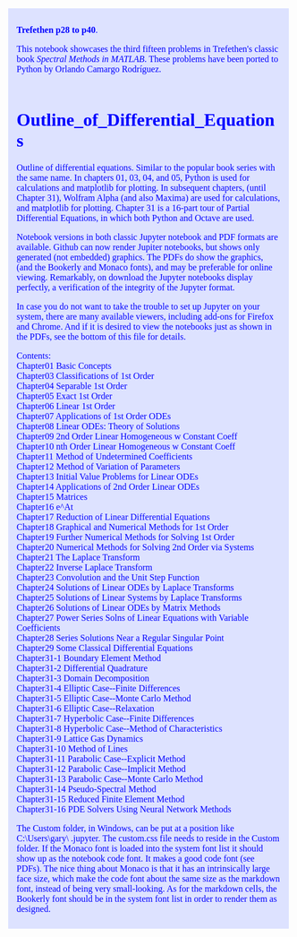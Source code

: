 <div style="background: #DDE2FF;
            font-family: Bookerly;
            font-size: 16px; 
            font-weight: 100;
            padding: 20px 5px 0px 5px; 
            border: 10px solid #DDE2FF; 
            margin-left: 1px;
            margin-right: 1px;"
          
 <font color='blue'>**Trefethen p28 to p40**.
 
 This notebook showcases the third fifteen problems in Trefethen's classic book _Spectral Methods in MATLAB_. These problems have been ported to Python by Orlando Camargo Rodríguez.  <br><br>
 
 

    


# Outline_of_Differential_Equations

Outline of differential equations. Similar to the popular book series with the same name. In chapters 01, 03, 04, and 05, Python is used for calculations and matplotlib for plotting. In subsequent chapters, (until Chapter 31), Wolfram Alpha (and also Maxima) are used for calculations, and matplotlib for plotting. Chapter 31 is a 16-part tour of Partial Differential Equations, in which both Python and Octave are used.

Notebook versions in both classic Jupyter notebook and PDF formats are available.  Github can now render Jupiter notebooks, but shows only generated (not embedded) graphics. The PDFs do show the graphics, (and the Bookerly and Monaco fonts), and may be preferable for online viewing. Remarkably, on download the Jupyter notebooks display perfectly, a verification of the integrity of the Jupyter format.

In case you do not want to take the trouble to set up Jupyter on your system, there are many available viewers, including add-ons for Firefox and Chrome. And if it is desired to view the notebooks just as shown in the PDFs, see the bottom of this file for details.

Contents:  
Chapter01 Basic Concepts  
Chapter03 Classifications of 1st Order  
Chapter04 Separable 1st Order  
Chapter05 Exact 1st Order  
Chapter06 Linear 1st Order  
Chapter07 Applications of 1st Order ODEs    
Chapter08 Linear ODEs: Theory of Solutions    
Chapter09 2nd Order Linear Homogeneous w Constant Coeff  
Chapter10 nth Order Linear Homogeneous w Constant Coeff  
Chapter11 Method of Undetermined Coefficients  
Chapter12 Method of Variation of Parameters   
Chapter13 Initial Value Problems for Linear ODEs  
Chapter14 Applications of 2nd Order Linear ODEs  
Chapter15 Matrices  
Chapter16 e^At  
Chapter17 Reduction of Linear Differential Equations  
Chapter18 Graphical and Numerical Methods for 1st Order  
Chapter19 Further Numerical Methods for Solving 1st Order  
Chapter20 Numerical Methods for Solving 2nd Order via Systems  
Chapter21 The Laplace Transform  
Chapter22 Inverse Laplace Transform  
Chapter23 Convolution and the Unit Step Function  
Chapter24 Solutions of Linear ODEs by Laplace Transforms  
Chapter25 Solutions of Linear Systems by Laplace Transforms  
Chapter26 Solutions of Linear ODEs by Matrix Methods  
Chapter27 Power Series Solns of Linear Equations with Variable Coefficients  
Chapter28 Series Solutions Near a Regular Singular Point  
Chapter29 Some Classical Differential Equations  
Chapter31-1 Boundary Element Method  
Chapter31-2 Differential Quadrature  
Chapter31-3 Domain Decomposition  
Chapter31-4 Elliptic Case--Finite Differences  
Chapter31-5 Elliptic Case--Monte Carlo Method  
Chapter31-6 Elliptic Case--Relaxation  
Chapter31-7 Hyperbolic Case--Finite Differences  
Chapter31-8 Hyperbolic Case--Method of Characteristics  
Chapter31-9 Lattice Gas Dynamics    
Chapter31-10 Method of Lines  
Chapter31-11 Parabolic Case--Explicit Method  
Chapter31-12 Parabolic Case--Implicit Method  
Chapter31-13 Parabolic Case--Monte Carlo Method  
Chapter31-14 Pseudo-Spectral Method  
Chapter31-15 Reduced Finite Element Method  
Chapter31-16 PDE Solvers Using Neural Network Methods  

The Custom folder, in Windows, can be put at a position like C:\Users\gary\ .jupyter. The custom.css file needs to reside in the Custom folder. If the Monaco font is loaded into the system font list it should show up as the notebook code font. It makes a good code font (see PDFs). The nice thing about Monaco is that it has an intrinsically large face size, which make the code font about the same size as the markdown font, instead of being very small-looking. As for the markdown cells, the Bookerly font should be in the system font list in order to render them as designed.

</font>
</div>














